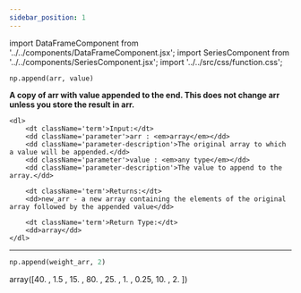 ```yaml
---
sidebar_position: 1
---
```


import DataFrameComponent from '../../components/DataFrameComponent.jsx';
import SeriesComponent from '../../components/SeriesComponent.jsx';
import '../../src/css/function.css';

<code>np.append(arr, value)</code>

<div className='base'>
    <p><strong>A copy of arr with value appended to the end. This does not
    change arr unless you store the result in arr.</strong></p>

    <dl>
        <dt className='term'>Input:</dt>
        <dd className='parameter'>arr : <em>array</em></dd>
        <dd className='parameter-description'>The original array to which a value will be appended.</dd>
        <dd className='parameter'>value : <em>any type</em></dd>
        <dd className='parameter-description'>The value to append to the array.</dd>

        <dt className='term'>Returns:</dt>
        <dd>new_arr - a new array containing the elements of the original array followed by the appended value</dd>

        <dt className='term'>Return Type:</dt>
        <dd>array</dd>
    </dl>
</div>

---

```python
np.append(weight_arr, 2)
```

array([40.  ,  1.5 , 15.  , 80.  , 25.  ,  1.  ,  0.25, 10.  ,  2.  ])
